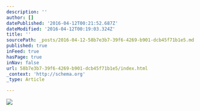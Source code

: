 ```yaml
---
description: ''
author: []
datePublished: '2016-04-12T00:21:52.687Z'
dateModified: '2016-04-12T00:19:03.324Z'
title: ''
sourcePath: _posts/2016-04-12-58b7e3b7-39f6-4269-b901-dcb45f71b1e5.md
published: true
inFeed: true
hasPage: true
inNav: false
url: 58b7e3b7-39f6-4269-b901-dcb45f71b1e5/index.html
_context: 'http://schema.org'
_type: Article

---
```

![](https://the-grid-user-content.s3-us-west-2.amazonaws.com/738521e1-1c0a-4ee3-b8a4-a8ca2bfb6dab.png)